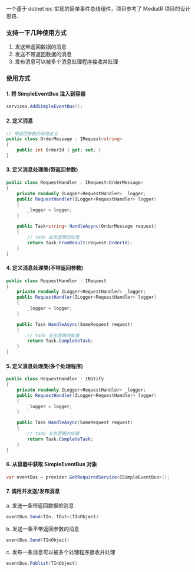 一个基于 dotnet ioc 实现的简单事件总线组件，项目参考了 MediatR 项目的设计思路.
### 支持一下几种使用方式
1. 发送带返回数据的消息
2. 发送不带返回数据的消息
3. 发布消息可以被多个消息处理程序接收并处理
 
### 使用方式

#### 1. 将 SimpleEventBus 注入到容器
```csharp
services.AddSimpleEventBus();
```
#### 2. 定义消息
```csharp
// 带返回参数的消息定义
public class OrderMessage : IRequest<string>
{
	public int OrderId { get; set; }
}
```
#### 3. 定义消息处理类(带返回参数)
```csharp
public class RequestHandler : IRequest<OrderMessage>
{
	private readonly ILogger<RequestHandler> _logger;
	public RequestHandler(ILogger<RequestHandler> logger) 
	{
		_logger = logger;
	}

	public Task<string> HandleAsync(OrderMessage request)
	{
		// todo 业务逻辑的处理
		return Task.FromResult(request.OrderId);
	}
}
```
#### 4. 定义消息处理类(不带返回参数)
```csharp
public class RequestHandler : IRequest
{
	private readonly ILogger<RequestHandler> _logger;
	public RequestHandler(ILogger<RequestHandler> logger) 
	{
		_logger = logger;
	}

	public Task HandleAsync(SomeRequest request)
	{
		// todo 业务逻辑的处理
		return Task.CompleteTask;
	}
}
```
#### 5. 定义消息处理类(多个处理程序)
```csharp
public class RequestHandler : INotify
{
	private readonly ILogger<RequestHandler> _logger;
	public RequestHandler(ILogger<RequestHandler> logger) 
	{
		_logger = logger;
	}

	public Task HandleAsync(SomeRequest request)
	{
		// todo 业务逻辑的处理
		return Task.CompleteTask;
	}
}
```
#### 6. 从容器中获取 SimpleEventBus 对象
```csharp
var eventBus = provider.GetRequiredService<ISimpleEventBus>();
```
#### 7. 调用并发送/发布消息
a. 发送一条带返回数据的消息
```csharp
eventBus.Send<TIn, TOut>(TInObject)

```
b. 发送一条不带返回参数的消息
```csharp
eventBus.Send(TInObject)
```
c. 发布一条消息可以被多个处理程序接收并处理
```csharp
eventBus.Publish(TInObject)
```